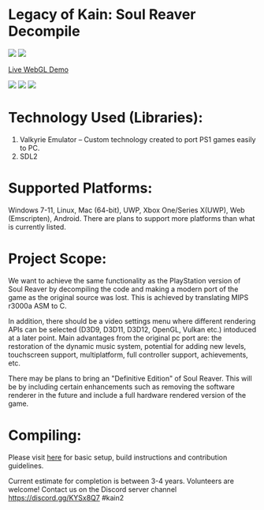 # Legacy of Kain: Soul Reaver Decompile

<img src="https://progress-bar.dev/66/?title=SLUS_007.08%20Completion:"/> <a href="https://ci.appveyor.com/project/Gh0stBlade/kain2"><img src="https://ci.appveyor.com/api/projects/status/7btarl3b6babqcsc?svg=true"/></a>

<a href="https://legacyofkain.co.uk">Live WebGL Demo</a>

<img src="https://i.imgur.com/SA2SwUB.png"/>

<img src="https://i.imgur.com/n1RCwMm.png"/>

<img src="https://i.imgur.com/4ggIjZP.png"/>

# Technology Used (Libraries):
1. Valkyrie Emulator – Custom technology created to port PS1 games easily to PC.
2. SDL2

# Supported Platforms:
Windows 7-11, Linux, Mac (64-bit), UWP, Xbox One/Series X(UWP), Web (Emscripten), Android. There are plans to support more platforms than what is currently listed.

# Project Scope:
We want to achieve the same functionality as the PlayStation version of Soul Reaver by decompiling the code and making a modern port of the game as the original source was lost. This is achieved by translating MIPS r3000a ASM to C. 

In addition, there should be a video settings menu where different rendering APIs can be selected (D3D9, D3D11, D3D12, OpenGL, Vulkan etc.) intoduced at a later point.
Main advantages from the original pc port are: the restoration of the dynamic music system, potential for adding new levels, touchscreen support, multiplatform, full controller support, achievements, etc.

There may be plans to bring an "Definitive Edition" of Soul Reaver. This will be by including certain enhancements such as removing the software renderer in the future and include a full hardware rendered version of the game.

# Compiling:

Please visit <a href="https://github.com/Gh0stBlade/KAIN2/blob/main/CONTRIBUTING.MD">here</a> for basic setup, build instructions and contribution guidelines.

Current estimate for completion is between 3-4 years. Volunteers are welcome!
Contact us on the Discord server channel https://discord.gg/KYSx8Q7 #kain2
